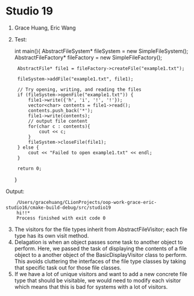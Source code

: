 # Studio 19
1. Grace Huang, Eric Wang
2. Test:


    int main(){
        AbstractFileSystem* fileSystem = new SimpleFileSystem();
        AbstractFileFactory* fileFactory = new SimpleFileFactory();
    
        AbstractFile* file1 = fileFactory->createFile("example1.txt");
    
        fileSystem->addFile("example1.txt", file1);
    
        // Try opening, writing, and reading the files
        if (fileSystem->openFile("example1.txt")) {
            file1->write({'h', 'i', '!', '!'});
            vector<char> contents = file1->read();
            contents.push_back('*');
            file1->write(contents);
            // output file content
            for(char c : contents){
                cout << c;
            }
            fileSystem->closeFile(file1);
        } else {
            cout << "Failed to open example1.txt" << endl;
        }
        
        return 0;
    }

Output: 

        /Users/gracehuang/CLionProjects/oop-work-grace-eric-studio16/cmake-build-debug/src/studio19
        hi!!*
        Process finished with exit code 0

3. The visitors for the file types inherit from AbstractFileVisitor; each file type has its own visit method.
4. Delagation is when an object passes some task to another object to perform. Here, we passed the task of displaying the 
   contents of a file object to a another object of the BasicDisplayVisitor class to perform. This avoids cluttering the interfaces of the
   file type classes by taking that specific task out for those file classes.
5. If we have a lot of unique visitors and want to add a new concrete file type that should be visitable, we would need to modify
   each visitor which means that this is bad for systems with a lot of visitors.